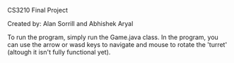 CS3210 Final Project

Created by: Alan Sorrill and Abhishek Aryal

To run the program, simply run the Game.java class. 
    In the program, you can use the arrow or wasd keys to navigate and mouse to rotate the 'turret' (altough it isn't fully functional yet).
